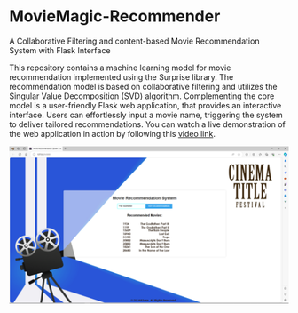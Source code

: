 # MovieMagic-Recommender
A Collaborative Filtering and content-based Movie Recommendation System with Flask Interface

This repository contains a machine learning model for movie recommendation implemented using the Surprise library. The recommendation model is based on collaborative filtering and utilizes the Singular Value Decomposition (SVD) algorithm. Complementing the core model is a user-friendly Flask web application, that provides an interactive interface. Users can effortlessly input a movie name, triggering the system to deliver tailored recommendations. You can watch a live demonstration of the web application in action by following this [video link](https://vehiclealuepredictor.azurewebsites.net/).





![Image Alt Text](https://github.com/ThaminduSulakshana/MovieMagic-Recommender/blob/4d2b12106c8760e81c46774d429ba43cb9eacc4a/Screenshot%20(112).png)
